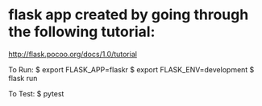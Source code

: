 # flask app created by going through the following tutorial:
http://flask.pocoo.org/docs/1.0/tutorial

To Run:
$ export FLASK_APP=flaskr
$ export FLASK_ENV=development
$ flask run

To Test:
$ pytest